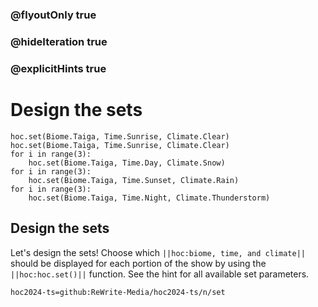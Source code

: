### @flyoutOnly true
### @hideIteration true
### @explicitHints true

# Design the sets

```python-template
hoc.set(Biome.Taiga, Time.Sunrise, Climate.Clear)
hoc.set(Biome.Taiga, Time.Sunrise, Climate.Clear)
for i in range(3):
    hoc.set(Biome.Taiga, Time.Day, Climate.Snow)
for i in range(3):
    hoc.set(Biome.Taiga, Time.Sunset, Climate.Rain)
for i in range(3):
    hoc.set(Biome.Taiga, Time.Night, Climate.Thunderstorm)
```

## Design the sets
Let's design the sets! Choose which ``||hoc:biome, time, and climate||`` should be displayed for each portion of the show by using the ``||hoc:hoc.set()||`` function. See the hint for all available set parameters.

```package
hoc2024-ts=github:ReWrite-Media/hoc2024-ts/n/set
```